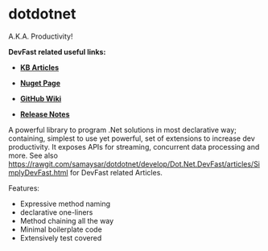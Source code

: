 # dotdotnet

A.K.A. Productivity!

<p><strong>DevFast related useful links:</strong></p>

<ul>
	<li>
	<p><strong><a href="https://rawgit.com/samaysar/dotdotnet/develop/Dot.Net.DevFast/articles/SimplyDevFast.html">KB Articles</a></strong></p>
	</li>
	<li>
	<p><strong><a href="https://www.nuget.org/packages/Dot.Net.DevFast">Nuget Page</a></strong></p>
	</li>
	<li>
	<p><strong><a href="https://github.com/samaysar/dotdotnet/wiki">GitHub Wiki</a></strong></p>
	</li>
	<li>
	<p><strong><a href="https://raw.githubusercontent.com/samaysar/dotdotnet/develop/ReleaseNotes.txt">Release Notes</a></strong></p>
	</li>
</ul>

A powerful library to program .Net solutions in most declarative way; containing, simplest to use yet powerful, set of extensions to increase dev productivity. It exposes APIs for streaming, concurrent data processing and more. See also https://rawgit.com/samaysar/dotdotnet/develop/Dot.Net.DevFast/articles/SimplyDevFast.html for DevFast related Articles.

Features:
* Expressive method naming
* declarative one-liners
* Method chaining all the way
* Minimal boilerplate code
* Extensively test covered
